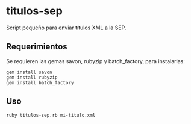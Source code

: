 # titulos-sep

Script pequeño para enviar títulos XML a la SEP.

## Requerimientos

Se requieren las gemas savon, rubyzip y batch_factory, para instalarlas:

    gem install savon
    gem install rubyzip
    gem install batch_factory
    
## Uso

    ruby titulos-sep.rb mi-titulo.xml
    

